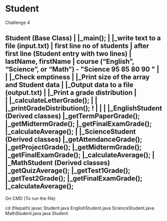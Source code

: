 # Student
Challenge 4

Student (Base Class)
|    |_main();
|       |_write text to a file (input.txt)
|            first line no of students
|            after first line (Student entry with two lines) 
|				lastName, firstName 
|				course (“English”, “Science”, or “Math”) - "Science 95 85 80 90 "
|
|       |_Check emptiness
|       |_Print size of the array and Student data
|       |_Output data to a file (output.txt)
|       |_Print a grade distribution 
|  
|    |_calculateLetterGrade();
|
|    |_printGradeDistribution(); !
|
|
|
|_EnglishStudent (Derived classes)
		|_getTermPaperGrade();
		|_getMidtermGrade();
		|_getFinalExamGrade();
		|_calculateAverage();
|
|_ScienceStudent (Derived classes)
		|_getAttendanceGrade();
		|_getProjectGrade();
		|_getMidtermGrade();
		|_getFinalExamGrade();
		|_calculateAverage();
|
|_MathStudent (Derived classes)
		|_getQuizAverage();
		|_getTest1Grade();
		|_getTest2Grade();
		|_getFinalExamGrade();
		|_calculateAverage();
------------------------


On CMD (To run the file)

cd (filepath)
javac Student.java EnglishStudent.java ScienceStudent.java MathStudent.java
java Student






